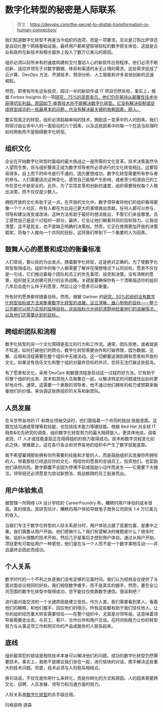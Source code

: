 # 数字化转型的秘密是人际联系

> 原文：<https://devops.com/the-secret-to-digital-transformation-is-human-connection/>

我们知道数字化转型不再是当今组织的选项，而是一项要求。无论是订购比萨饼还是自动化整个网络基础设施，最终用户都希望获得轻松的数字原生体验，这就是企业和政府在新技术和相关服务上投入了数万亿美元的原因。

组织必须以前所未有的速度构建和交付激动人心的新软件应用程序。他们必须不断创新，适应并领先于对数字数据、体验和渠道的永无止境的需求。这些需求促成了云计算、DevOps 方法、开源技术、预测分析、人工智能和许多其他创新的迅速崛起。

然而，即使有所有这些投资，超过一半的新软件或 IT 项目仍然失败。事实上，根据 Forbes Insights 的一项[研究，75%的高管表示，他们仍在等待从颠覆性技术中获得切实利益。原因如下:单靠技术并不能解决数字化转型。它没有解决抑制或促成转型成功的一些最基本的问题，也没有解决最关键的依赖因素，即人。](https://www.pmi.org/-/media/pmi/documents/public/pdf/learning/thought-leadership/disruptive-technologies/c-suite-disruptive-tech.pdf?sc_lang_temp=en)

要实现真正的转型，组织必须超越单纯的技术，拥抱这一变革中的人的因素。我们将探讨由业务中人的一面驱动的六个因素，以及这些因素中的每一个在适当处理时如何帮助而不是阻碍数字化转型。

## 组织文化

企业在开始数字化转型时面临的最大挑战之一是所需的文化变革。技术决策虽然令人望而生畏，但与组织要真正成为数字领导者所必须进行的文化转变相比，这要容易得多。自上而下的命令是行不通的，因为要想成功，数字化转型需要所有参与者的参与。人们需要适应这种变化，感觉自己能够产生影响，或者至少知道自己的工作在变化中是安全的。此外，为了实现变革和创新的速度，组织需要授权每个人做出决策，而不仅仅是少数人。

拥抱开放的文化有助于这一点。在开放的文化中，数字领导者将他们的组织看得更像一个个人社区，所有人都在为比自己更大的事情做出贡献。任何人都可以参与、领导和建议改变或改进。这种方法有助于最好的想法胜出，不管它们来自哪里。员工感觉自己是这个过程的一部分，最终，它会让他们朝着共同的目标努力。让我说清楚，这不是民主，也不是缺乏明确的决策权。然而，它正在使用更加开放的决策框架，将每个人推向一个共同的目标，这将我们带到下一个重要的人为因素。

## 鼓舞人心的愿景和成功的衡量标准

人们常说，要以目的为出发点。随着数字化转型，这是绝对正确的。为了使数字化转型取得成功，组织中的每个人都需要了解并在理想情况下认同目标。愿景不仅仅是一句话，它们推动着每个团队和员工的优先事项、投资和决策。没有清晰的愿景，组织就无法创建可执行的业务战略。关键是要确保你有一个清晰描述你的组织几年后会是什么样子的愿景，然后让这个愿景可以衡量。

所有好的愿景都伴随着目标。然而，根据 Gartner 的[研究，50%的组织没有数字化转型指标或方法来衡量数字化转型的进展。设立清晰、雄心勃勃的目标——整个公司都可以努力实现的延伸目标。这些指标允许组织清楚地检查他们的进展情况，以及他们还需要达到的目标。](https://www.gartner.com/smarterwithgartner/how-to-measure-digital-transformation-progress/)

## 跨组织团队和流程

数字化转型的另一个文化障碍是孤立的行为和工作流。通常，团队拒绝，或者就是不知道，如何打破他们的筒仓。数字化转型需要协作和打破界限，因为数据、见解、应用和流程需要在整个组织中无缝流动。这一切都要追溯到拥有愿景和开放的文化。如果没有信任文化和整个组织对最终目标的共识，您将无法打破这些孤岛。

有了愿景和文化，采用 DevOps 和敏捷流程是启动这一过程的好方法。它有助于将整个组织的业务、技术和其他人员聚集在一起，以解决特定的问题或找出如何更好地合作。通常，这需要一个勇敢的领导者，他不通过他们拥有的权力或预算来衡量他们的价值，来协调这些跨组织的关系和新团队。

## 人员发展

在与世界各地的 IT 和商业领袖交谈时，他们面临着一个共同的挑战:技能差距。这既包括沟通或管理等软技能，也包括技术能力等硬技能。根据 Red Hat 对全球 IT 趋势&优先研究的调查，组织数字化转型努力的最大阻碍是人。更具体地说，调查发现，IT 人才或技能差距正在阻碍组织的努力取得成功。技术和数字流程变化如此之快，很难跟上。这在各行各业和世界各地的组织中产生了数字技能差距。

我不希望雇佣那些拥有你所需要的技能和才能的人，而是鼓励组织去发展你所拥有的人。带着那些已经适应你的文化、相信你的愿景的忠诚员工，投资他们。也奖励他们承担风险。数字颠覆不会因为停滞不前或鼓励小动作而发生——它需要下大赌注。领导层还必须愿意为尝试新想法、挑战极限的员工挺身而出。

## 用户体验焦点

据管理一所网络 UX 设计学校的 CareerFoundry 称，糟糕的用户体验的成本很高。真的很高。其研究估计，糟糕的用户体验导致电子商务公司损失 1.4 万亿美元的收入。

当我们专注于数字化转型的人际关系部分时，用户体验占据了首要位置，是重中之重。我们需要从用户开始。他们想做什么？我们有望解决的难题是什么？很多时候，组织从很酷的技术开始，然后几乎是事后才想到用户体验。通过从用户开始，项目更有可能给用户一种感觉，他们是在与一个人而不是一个数字事物互动——并且最终会因此而成功。

## 个人关系

数字时代的一个不利之处是我们没有足够的见面时间。我们认为视频会议提供了与面对面会议相同的好处。我们相信数字握手，而不是真实的握手。然而，要在全公司范围的数字化转型中取得成功，您不能仅仅依靠数字通信。很讽刺吧？

进行面对面交流的一个关键原因是建立信任。作为人类，我们需要看到某人，看着他们的眼睛，和他们握手，回应他们的暗示。所有这些都有助于我们信任他人。让你的组织经历重大转变需要信任——在整个组织中，尤其是对领导层。这意味着领导层需要走出去，与员工、客户、合作伙伴和用户交谈。花时间和精力让你的转型努力与从事这项工作和购买你的产品或服务的人联系起来。

## 底线

组织最常犯的错误是相信技术本身可以解决他们的问题。成功的数字化转型仍然需要技术。事实上，我绝不是建议我们坐在一起，进行愉快的对话，携手解决这些重大的技术问题。但是，技术必须与人的联系相结合。

换句话说，不仅仅是你用什么来转化，而是你转化的方式和原因。人的因素需要跨文化、招聘、人员发展、领导力和沟通方面的努力。

人际关系是[数字化转型](https://devops.com/how-leadership-drives-digital-transformation-success/)的杀手级应用。

玛格丽特·道森